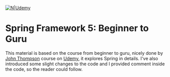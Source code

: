[![N|Udemy](https://www.udemy.com/staticx/udemy/images/v6/logo-coral.svg)](https://www.udemy.com/spring-framework-5-beginner-to-guru/)
# Spring Framework 5: Beginner to Guru 
This material is based on the course from beginner to guru, nicely done by [John Thompson](https://springframework.guru/) course on [Udemy](https://www.udemy.com/spring-framework-5-beginner-to-guru/), it explores Spring in details. I've also introduced some slight changes to the code and I provided comment inside the code, so the reader could follow.
